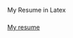 My Resume in Latex
###

[My resume](https://github.com/kmng/My-Resume/blob/master/myresume/resume.pdf)
